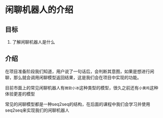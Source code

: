 # 闲聊机器人的介绍

## 目标

1. 了解闲聊机器人是什么



## 介绍

在项目准备阶段我们知道，用户说了一句话后，会判断其意图，如果是想进行闲聊，那么就会调用闲聊模型返回结果，这是我们会在项目中实现的功能。

目前市面上的常见闲聊机器人有`微软小冰`这种类型的模型，很久之前还有`小黄鸡`这种体验更差的模型

常见的闲聊模型都是一种seq2seq的结构，在后面的课程中我们会学习并使用seq2seq来实现我们的闲聊机器人

